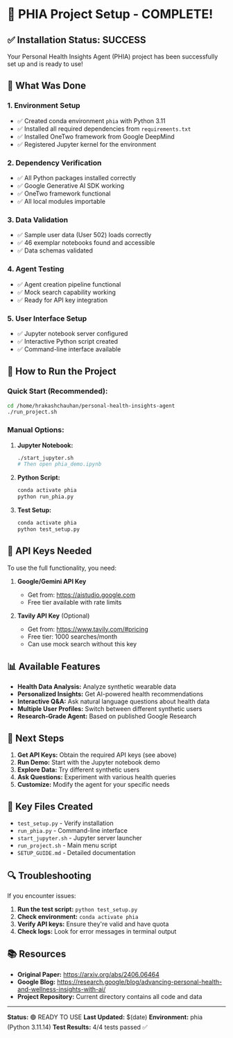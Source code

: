 # 🎉 PHIA Project Setup - COMPLETE!

## ✅ Installation Status: SUCCESS

Your Personal Health Insights Agent (PHIA) project has been successfully set up and is ready to use!

## 🔧 What Was Done

### 1. Environment Setup
- ✅ Created conda environment `phia` with Python 3.11
- ✅ Installed all required dependencies from `requirements.txt`
- ✅ Installed OneTwo framework from Google DeepMind
- ✅ Registered Jupyter kernel for the environment

### 2. Dependency Verification
- ✅ All Python packages installed correctly
- ✅ Google Generative AI SDK working
- ✅ OneTwo framework functional
- ✅ All local modules importable

### 3. Data Validation
- ✅ Sample user data (User 502) loads correctly
- ✅ 46 exemplar notebooks found and accessible
- ✅ Data schemas validated

### 4. Agent Testing
- ✅ Agent creation pipeline functional
- ✅ Mock search capability working
- ✅ Ready for API key integration

### 5. User Interface Setup
- ✅ Jupyter notebook server configured
- ✅ Interactive Python script created
- ✅ Command-line interface available

## 🚀 How to Run the Project

### Quick Start (Recommended):
```bash
cd /home/hrakashchauhan/personal-health-insights-agent
./run_project.sh
```

### Manual Options:

1. **Jupyter Notebook:**
   ```bash
   ./start_jupyter.sh
   # Then open phia_demo.ipynb
   ```

2. **Python Script:**
   ```bash
   conda activate phia
   python run_phia.py
   ```

3. **Test Setup:**
   ```bash
   conda activate phia
   python test_setup.py
   ```

## 🔑 API Keys Needed

To use the full functionality, you need:

1. **Google/Gemini API Key**
   - Get from: https://aistudio.google.com
   - Free tier available with rate limits

2. **Tavily API Key** (Optional)
   - Get from: https://www.tavily.com/#pricing
   - Free tier: 1000 searches/month
   - Can use mock search without this key

## 📊 Available Features

- **Health Data Analysis:** Analyze synthetic wearable data
- **Personalized Insights:** Get AI-powered health recommendations
- **Interactive Q&A:** Ask natural language questions about health data
- **Multiple User Profiles:** Switch between different synthetic users
- **Research-Grade Agent:** Based on published Google Research

## 🎯 Next Steps

1. **Get API Keys:** Obtain the required API keys (see above)
2. **Run Demo:** Start with the Jupyter notebook demo
3. **Explore Data:** Try different synthetic users
4. **Ask Questions:** Experiment with various health queries
5. **Customize:** Modify the agent for your specific needs

## 📁 Key Files Created

- `test_setup.py` - Verify installation
- `run_phia.py` - Command-line interface
- `start_jupyter.sh` - Jupyter server launcher
- `run_project.sh` - Main menu script
- `SETUP_GUIDE.md` - Detailed documentation

## 🔍 Troubleshooting

If you encounter issues:

1. **Run the test script:** `python test_setup.py`
2. **Check environment:** `conda activate phia`
3. **Verify API keys:** Ensure they're valid and have quota
4. **Check logs:** Look for error messages in terminal output

## 📚 Resources

- **Original Paper:** https://arxiv.org/abs/2406.06464
- **Google Blog:** https://research.google/blog/advancing-personal-health-and-wellness-insights-with-ai/
- **Project Repository:** Current directory contains all code and data

---

**Status:** 🟢 READY TO USE
**Last Updated:** $(date)
**Environment:** phia (Python 3.11.14)
**Test Results:** 4/4 tests passed ✅
